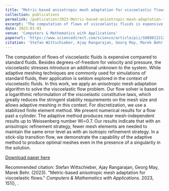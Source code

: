 ```yaml
---
title: "Metric-based anisotropic mesh adaptation for viscoelastic flows"
collection: publications
permalink: /publication/2023-Metric-based-anisotropic-mesh-adaptation-for-viscoelastic-flows.md
excerpt: 'The computation of flows of viscoelastic fluids is expensive compared to standard fluids. Besides degrees-of-freedom for velocity and pressure, the viscoelastic stresses introduce an additional unknown to the system. While adaptive meshing techniques are commonly used for simulations of standard fluids, their application is seldom explored in the context of viscoelastic fluids. In this work, we apply an anisotropic mesh adaptation algorithm to solve the viscoelastic flow problem. Our flow solver is based on a logarithmic reformulation of the viscoelastic constitutive laws, which greatly reduces the stringent stability requirements on the mesh size and allows adaptive meshing in this context. For discretization, we use a stabilized finite element method. We present numerical results for a flow past a cylinder. The adaptive method produces near mesh-independent results up to Weissenberg number Wi=0.7. Our results indicate that with an anisotropic refinement strategy, fewer mesh elements are needed to maintain the same error level as with an isotropic refinement strategy. In a stick-slip transition flow, we demonstrate the capability of the adaptive method to produce optimal meshes even in the presence of a singularity in the solution.'
date: 2023-01-01
venue: 'Computers & Mathematics with Applications'
paperurl: 'https://www.sciencedirect.com/science/article/pii/S0898122123004170'
citation: 'Stefan Wittschieber, Ajay Rangarajan, Georg May, Marek Behr. (2023). &quot;Metric-based anisotropic mesh adaptation for viscoelastic flows.&quot; <i>Computers & Mathematics with Applications</i>. 2023, 151(), .'
---
```

The computation of flows of viscoelastic fluids is expensive compared to standard fluids. Besides degrees-of-freedom for velocity and pressure, the viscoelastic stresses introduce an additional unknown to the system. While adaptive meshing techniques are commonly used for simulations of standard fluids, their application is seldom explored in the context of viscoelastic fluids. In this work, we apply an anisotropic mesh adaptation algorithm to solve the viscoelastic flow problem. Our flow solver is based on a logarithmic reformulation of the viscoelastic constitutive laws, which greatly reduces the stringent stability requirements on the mesh size and allows adaptive meshing in this context. For discretization, we use a stabilized finite element method. We present numerical results for a flow past a cylinder. The adaptive method produces near mesh-independent results up to Weissenberg number Wi=0.7. Our results indicate that with an anisotropic refinement strategy, fewer mesh elements are needed to maintain the same error level as with an isotropic refinement strategy. In a stick-slip transition flow, we demonstrate the capability of the adaptive method to produce optimal meshes even in the presence of a singularity in the solution.

[Download paper here](https://www.sciencedirect.com/science/article/pii/S0898122123004170)

Recommended citation: Stefan Wittschieber, Ajay Rangarajan, Georg May, Marek Behr. (2023). &quot;Metric-based anisotropic mesh adaptation for viscoelastic flows.&quot; <i>Computers & Mathematics with Applications</i>. 2023, 151(), .